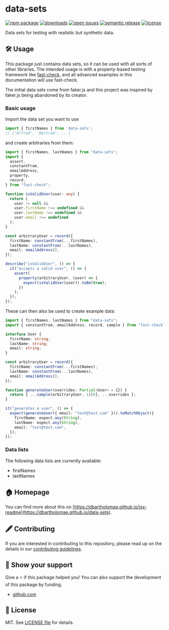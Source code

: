# data-sets

[![npm package](https://badge.fury.io/js/jsx-readme.svg)](https://npmjs.org/package/jsx-readme)
[![downloads](https://img.shields.io/npm/dw/jsx-readme.svg)](https://npm-stat.com/charts.html?package=jsx-readme)
[![open issues](https://img.shields.io/github/issues-raw/dbartholomae/jsx-readme.svg)](https://github.com/dbartholomae/jsx-readme/issues)
[![semantic release](https://img.shields.io/badge/%20%20%F0%9F%93%A6%F0%9F%9A%80-semantic--release-e10079.svg)](https://github.com/semantic-release/semantic-release#badge)
[![license](https://img.shields.io/github/license/dbartholomae/jsx-readme)](https://github.com/dbartholomae/jsx-readme/blob/main/LICENSE)

Data sets for testing with realistic but synthetic data.

## 🛠 Usage

This package just contains data sets, so it can be used with all sorts of
other libraries. The intended usage is with a property-based testing framework
like [fast-check](https://github.com/dubzzz/fast-check), and all advanced
examples in this documentation will use fast-check.

The initial data sets come from faker.js and this project
was inspired by faker.js being abandoned by its creator.

### Basic usage

Import the data set you want to use
```ts
import { firstNames } from 'data-sets';
// ['Alfred', 'Bertram', ...]
```

and create arbitraries from them:

```ts
import { firstNames, lastNames } from "data-sets";
import {
  assert,
  constantFrom,
  emailAddress,
  property,
  record,
} from "fast-check";

function isValidUser(user: any) {
  return (
    user != null &&
    user.firstName !== undefined &&
    user.lastName !== undefined &&
    user.email !== undefined
  );
}

const arbitraryUser = record({
  firstName: constantFrom(...firstNames),
  lastName: constantFrom(...lastNames),
  email: emailAddress(),
});

describe("isValidUser", () => {
  it("accepts a valid user", () => {
    assert(
      property(arbitraryUser, (user) => {
        expect(isValidUser(user)).toBe(true);
      })
    );
  });
});
```

These can then also be used to create example data:

```ts
import { firstNames, lastNames } from "data-sets";
import { constantFrom, emailAddress, record, sample } from "fast-check";

interface User {
  firstName: string;
  lastName: string;
  email: string;
}

const arbitraryUser = record({
  firstName: constantFrom(...firstNames),
  lastName: constantFrom(...lastNames),
  email: emailAddress(),
});

function generateUser(overrides: Partial<User> = {}) {
  return { ...sample(arbitraryUser, 1)[0], ...overrides };
}

it("generates a user", () => {
  expect(generateUser({ email: "test@test.com" })).toMatchObject({
    firstName: expect.any(String),
    lastName: expect.any(String),
    email: "test@test.com",
  });
});

```

### Data lists

The following data lists are currently available:

* firstNames
* lastNames

## 🏠 Homepage

You can find more about this on [https://dbartholomae.github.io/jsx-readme](https://dbartholomae.github.io/data-sets).

## 🖋️ Contributing

If you are interested in contributing to this repository, please read up on the details in our [contributing guidelines](./CONTRIBUTING.md).

## 🤝 Show your support

Give a ⭐ if this package helped you! You can also support the development of this package by funding.

* [github.com](https://github.com/sponsors/dbartholomae)

## 📜 License

MIT. See [LICENSE file](./LICENSE) for details.

